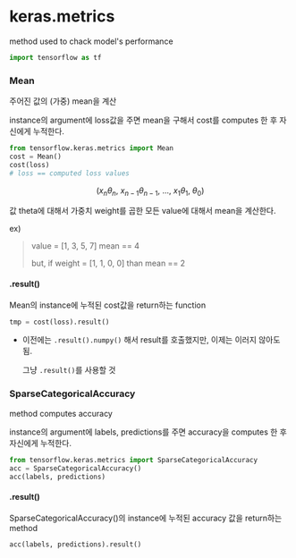 # keras.metrics

method used to chack model's performance

```python
import tensorflow as tf
```



### Mean

주어진 값의 (가중) mean을 계산

instance의 argument에 loss값을 주면 mean을 구해서 cost를 computes 한 후 자신에게 누적한다.

```python
from tensorflow.keras.metrics import Mean
cost = Mean()
cost(loss)
# loss == computed loss values 
```

$$
(x_{n}\theta_n ,\ x_{n-1}\theta_{n-1} ,\ ... ,\ x_{1}\theta_{1} ,\ \theta_{0})
$$

 값 theta에 대해서 가중치 weight를 곱한 모든 value에 대해서 mean을 계산한다.

ex) 

>  value = [1, 3, 5, 7]   	mean == 4
>
>  but, if weight = [1, 1, 0, 0]	than	mean == 2



#### .result()

Mean의 instance에 누적된 cost값을 return하는 function

```python
tmp = cost(loss).result()
```



- 이전에는 `.result().numpy()` 해서 result를 호출했지만, 이제는 이러지 않아도 됨.

  그냥 `.result()`를 사용할 것



### SparseCategoricalAccuracy

method computes accuracy

instance의 argument에 labels, predictions를 주면 accuracy을 computes 한 후 자신에게 누적한다.

```python
from tensorflow.keras.metrics import SparseCategoricalAccuracy
acc = SparseCategoricalAccuracy()
acc(labels, predictions)
```





#### .result()

SparseCategoricalAccuracy()의 instance에 누적된 accuracy  값을 return하는  method

```python
acc(labels, predictions).result()
```

